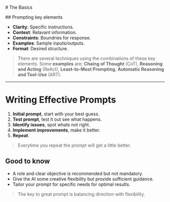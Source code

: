 # The Basics

## Prompting key elements

- **Clarity**: Specific instructions.
- **Context**: Relavant information.
- **Constraints**: Boundries for response.
- **Examples**: Sample inputs/outputs.
- **Format**: Desired structure.

>There are several techniques using the combinations of these key elements. Some **examples** are; **Chaing of Thought** (CoT), **Reasoning and Acting** (ReAct), **Least-to-Most Prompting**, **Automatic Reasoning and Tool-Use** (ART).

---

# Writing Effective Prompts

1. **Initial prompt**, start with your best guess.
2. **Test prompt**, test it out see what happens.
3. **Identify issues**, spot whats not right.
4. **Implement improvements**, make it better.
5. **Repeat**.

>Everytime you repeat the prompt will get a little better.

## Good to know
- A role and clear objective is recommended but not mandatory.
- Give the AI some creative flexibility but provide sufficient guidance.
- Tailor your prompt for specific needs for optimal results.

> The key to great prompt is balancing direction with flexibility.